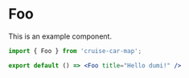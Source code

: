 # Foo

This is an example component.

```jsx
import { Foo } from 'cruise-car-map';

export default () => <Foo title="Hello dumi!" />
```
